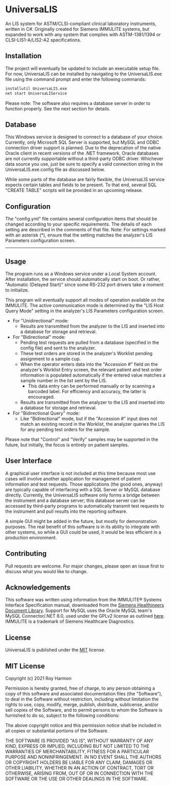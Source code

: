 # UniversaLIS
An LIS system for ASTM/CLSI-compliant clinical laboratory instruments, written in C#. Originally created for Siemens IMMULITE systems, but expanded to work with any system that complies with ASTM-1381/1394 or CLSI-LIS1-A/LIS2-A2 specifications.

## Installation

The project will eventually be updated to include an executable setup file. For now, UniversaLIS can be installed by navigating to the UniversaLIS.exe file using the command prompt and enter the following commands:

```bash
installutil UniversaLIS.exe
net start UniversaLIService
```

Please note: The software also requires a database server in order to function properly. See the next section for details.

## Database

This Windows service is designed to connect to a database of your choice. Currently, only Microsoft SQL Server is supported, but MySQL and ODBC connection driver support is planned. Due to the deprecation of the native Oracle client in recent versions of the .NET framework, Oracle databases are not currently supportable without a third-party ODBC driver.
Whichever data source you use, just be sure to specify a valid connection string in the UniversaLIS.exe.config file as discussed below.

While some parts of the database are fairly flexible, the UniversaLIS service expects certain tables and fields to be present. To that end, several SQL "CREATE TABLE" scripts will be provided in an upcoming release.

## Configuration ##

The "config.yml" file contains several configuration items that should be changed according to your specific requirements. The details of each setting are described in the comments of that file.
Note: For settings marked with an asterisk (\*), ensure that the setting matches the analyzer's LIS Parameters configuration screen.

---

## Usage

The program runs as a Windows service under a Local System account. After installation, the service should automatically start on boot. Or rather, "Automatic (Delayed Start)" since some RS-232 port drivers take a moment to initialize.

This program will eventually support all modes of operation available on the IMMULITE. The active communication mode is determined by the "LIS Host Query Mode" setting in the analyzer's LIS Parameters configuration screen.
* For "Unidirectional" mode: 
  * Results are transmitted from the analyzer to the LIS and inserted into a database for storage and retrieval.
* For "Bidirectional" mode: 
  * Pending test requests are pulled from a database (specified in the config file) and sent to the analyzer.
  * These test orders are stored in the analyzer's Worklist pending assignment to a sample cup.
  * When the operator enters data into the "Accession #" field on the analyzer's Worklist Entry screen, the relevant patient and test order information is populated automatically if the entered value matches a sample number in the list sent by the LIS.
    * This data entry can be performed manually or by scanning a barcoded label. For efficiency and accuracy, the latter is encouraged.
  * Results are transmitted from the analyzer to the LIS and inserted into a database for storage and retrieval.
* For "Bidirectional Query" mode:
  * Like "Bidirectional" mode, but if the "Accession #" input does not match an existing record in the Worklist, the analyzer queries the LIS for any pending test orders for the sample.

Please note that "Control" and "Verify" samples may be supported in the future, but initially, the focus is entirely on patient samples.

## User Interface

A graphical user interface is not included at this time because most use cases will involve another application for management of patient information and test requests. Those applications (the good ones, anyway) are typically capable of interfacing with a SQL Server or MySQL database directly. Currently, the UniversaLIS software only forms a bridge between the instrument and a database server; this database server can be accessed by third-party programs to automatically transmit test requests to the instrument and pull results into the reporting software.

A simple GUI might be added in the future, but mostly for demonstration purposes. The real benefit of this software is in its ability to integrate with other systems, so while a GUI could be used, it would be less efficient in a production environment.

## Contributing

Pull requests are welcome. For major changes, please open an issue first to discuss what you would like to change.

## Acknowledgements

This software was written using information from the IMMULITE® Systems Interface Specification manual, downloaded from the [Siemens Healthineers Document Library](https://doclib.siemens-healthineers.com/document/592738). 
Support for MySQL uses the Oracle MySQL team's MySQL Connector/.NET 8.0, used under the GPLv2 license as outlined [here](https://downloads.mysql.com/docs/licenses/connector-net-8.0-gpl-en.pdf).
IMMULITE is a trademark of Siemens Healthcare Diagnostics.

## License

UniversaLIS is published under the [MIT](https://choosealicense.com/licenses/mit/) license.

MIT License
---

Copyright (c) 2021 Roy Harmon

Permission is hereby granted, free of charge, to any person obtaining a copy
of this software and associated documentation files (the "Software"), to deal
in the Software without restriction, including without limitation the rights
to use, copy, modify, merge, publish, distribute, sublicense, and/or sell
copies of the Software, and to permit persons to whom the Software is
furnished to do so, subject to the following conditions:

The above copyright notice and this permission notice shall be included in all
copies or substantial portions of the Software.

THE SOFTWARE IS PROVIDED "AS IS", WITHOUT WARRANTY OF ANY KIND, EXPRESS OR
IMPLIED, INCLUDING BUT NOT LIMITED TO THE WARRANTIES OF MERCHANTABILITY,
FITNESS FOR A PARTICULAR PURPOSE AND NONINFRINGEMENT. IN NO EVENT SHALL THE
AUTHORS OR COPYRIGHT HOLDERS BE LIABLE FOR ANY CLAIM, DAMAGES OR OTHER
LIABILITY, WHETHER IN AN ACTION OF CONTRACT, TORT OR OTHERWISE, ARISING FROM,
OUT OF OR IN CONNECTION WITH THE SOFTWARE OR THE USE OR OTHER DEALINGS IN THE
SOFTWARE.
